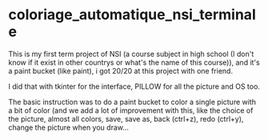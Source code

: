 # coloriage_automatique_nsi_terminale
This is my first term project of NSI (a course subject in high school (I don't know if it exist in other countrys or what's the name of this course)), and it's a paint bucket (like paint), i got 20/20 at this project with one friend.

I did that with tkinter for the interface, PILLOW for all the picture and OS too.

The basic instruction was to do a paint bucket to color a single picture with a bit of color (and we add a lot of improvement with this, like the choice of the picture,  almost all colors, save, save as, back (ctrl+z), redo (ctrl+y), change the picture when you draw... 
